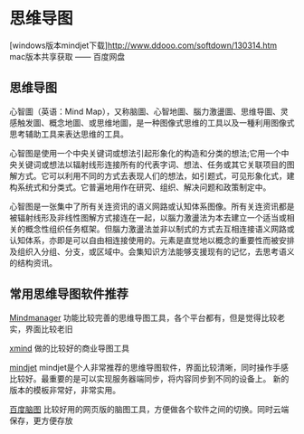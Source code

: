 # 思维导图

[windows版本mindjet下载]http://www.ddooo.com/softdown/130314.htm
mac版本共享获取 —— 百度网盘

## 思维导图

心智圖（英语：Mind Map），又称脑圖、心智地圖、腦力激盪圖、思维导圖、灵感触发圖、概念地圖、或思维地圖，是一种图像式思维的工具以及一種利用图像式思考辅助工具来表达思维的工具。

心智图是使用一个中央关键词或想法引起形象化的构造和分类的想法;它用一个中央关键词或想法以辐射线形连接所有的代表字词、想法、任务或其它关联项目的图解方式。它可以利用不同的方式去表现人们的想法，如引题式，可见形象化式，建构系统式和分类式。它普遍地用作在研究、组织、解决问题和政策制定中。

心智图是一张集中了所有关连资讯的语义网路或认知体系图像。所有关连资讯都是被辐射线形及非线性图解方式接连在一起，以腦力激盪法为本去建立一个适当或相关的概念性组织任务框架。但腦力激盪法並非以制式的方式去互相连接语义网路或认知体系，亦即是可以自由相连接使用的。元素是直觉地以概念的重要性而被安排及组织入分组、分支，或区域中。会集知识方法能够支援现有的记忆，去思考语义的结构资讯。

## 常用思维导图软件推荐

[Mindmanager](http://www.mindmanager.cn/) 
功能比较完善的思维导图工具，各个平台都有，但是觉得比较老实，界面比较老旧

[xmind](https://www.xmind.cn/)
做的比较好的商业导图工具

[mindjet](https://www.mindjet.com/cn/)
mindjet是个人非常推荐的思维导图软件，界面比较清晰，同时操作手感比较好。最重要的是可以实现服务器端同步，将内容同步到不同的设备上。
新的版本的模板非常好，非常实用。

[百度脑图](https://naotu.baidu.com/)
比较好用的网页版的脑图工具，方便做各个软件之间的切换。同时云端保存，更方便存放

